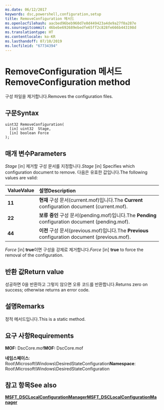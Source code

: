 ```yaml
---
ms.date: 06/12/2017
keywords: dsc,powershell,configuration,setup
title: RemoveConfiguration 메서드
ms.openlocfilehash: aacbed96beb960d7e0d449423a4de9a27f0a287e
ms.sourcegitcommit: 46bebe692689ebedfe65ff2c828fe666b443198d
ms.translationtype: HT
ms.contentlocale: ko-KR
ms.lasthandoff: 07/10/2019
ms.locfileid: "67734394"
---
```

# <a name="removeconfiguration-method"></a><span data-ttu-id="fa155-103">RemoveConfiguration 메서드</span><span class="sxs-lookup"><span data-stu-id="fa155-103">RemoveConfiguration method</span></span>

<span data-ttu-id="fa155-104">구성 파일을 제거합니다.</span><span class="sxs-lookup"><span data-stu-id="fa155-104">Removes the configuration files.</span></span>

## <a name="syntax"></a><span data-ttu-id="fa155-105">구문</span><span class="sxs-lookup"><span data-stu-id="fa155-105">Syntax</span></span>

```mof
uint32 RemoveConfiguration(
  [in] uint32  Stage,
  [in] boolean Force
);
```

## <a name="parameters"></a><span data-ttu-id="fa155-106">매개 변수</span><span class="sxs-lookup"><span data-stu-id="fa155-106">Parameters</span></span>

<span data-ttu-id="fa155-107">*Stage* \[in\] 제거할 구성 문서를 지정합니다.</span><span class="sxs-lookup"><span data-stu-id="fa155-107">*Stage* \[in\] Specifies which configuration document to remove.</span></span> <span data-ttu-id="fa155-108">다음은 유효한 값입니다.</span><span class="sxs-lookup"><span data-stu-id="fa155-108">The following values are valid:</span></span>

|<span data-ttu-id="fa155-109">Value</span><span class="sxs-lookup"><span data-stu-id="fa155-109">Value</span></span> |<span data-ttu-id="fa155-110">설명</span><span class="sxs-lookup"><span data-stu-id="fa155-110">Description</span></span> |
|:--- |:---|
|<span data-ttu-id="fa155-111">**1**</span><span class="sxs-lookup"><span data-stu-id="fa155-111">**1**</span></span> | <span data-ttu-id="fa155-112">**현재** 구성 문서(current.mof)입니다.</span><span class="sxs-lookup"><span data-stu-id="fa155-112">The **Current** configuration document (current.mof).</span></span> |
|<span data-ttu-id="fa155-113">**2**</span><span class="sxs-lookup"><span data-stu-id="fa155-113">**2**</span></span> | <span data-ttu-id="fa155-114">**보류 중인** 구성 문서(pending.mof)입니다.</span><span class="sxs-lookup"><span data-stu-id="fa155-114">The **Pending** configuration document (pending.mof).</span></span>  |
|<span data-ttu-id="fa155-115">**4**</span><span class="sxs-lookup"><span data-stu-id="fa155-115">**4**</span></span> | <span data-ttu-id="fa155-116">**이전** 구성 문서(previous.mof)입니다.</span><span class="sxs-lookup"><span data-stu-id="fa155-116">The **Previous** configuration document (previous.mof).</span></span> |

<span data-ttu-id="fa155-117">*Force* \[in\] **true**이면 구성을 강제로 제거합니다.</span><span class="sxs-lookup"><span data-stu-id="fa155-117">*Force* \[in\] **true** to force the removal of the configuration.</span></span>

## <a name="return-value"></a><span data-ttu-id="fa155-118">반환 값</span><span class="sxs-lookup"><span data-stu-id="fa155-118">Return value</span></span>

<span data-ttu-id="fa155-119">성공하면 0을 반환하고 그렇지 않으면 오류 코드를 반환합니다.</span><span class="sxs-lookup"><span data-stu-id="fa155-119">Returns zero on success; otherwise returns an error code.</span></span>

## <a name="remarks"></a><span data-ttu-id="fa155-120">설명</span><span class="sxs-lookup"><span data-stu-id="fa155-120">Remarks</span></span>

<span data-ttu-id="fa155-121">정적 메서드입니다.</span><span class="sxs-lookup"><span data-stu-id="fa155-121">This is a static method.</span></span>

## <a name="requirements"></a><span data-ttu-id="fa155-122">요구 사항</span><span class="sxs-lookup"><span data-stu-id="fa155-122">Requirements</span></span>

<span data-ttu-id="fa155-123">**MOF:** DscCore.mof</span><span class="sxs-lookup"><span data-stu-id="fa155-123">**MOF:** DscCore.mof</span></span>

<span data-ttu-id="fa155-124">**네임스페이스**: Root\Microsoft\Windows\DesiredStateConfiguration</span><span class="sxs-lookup"><span data-stu-id="fa155-124">**Namespace**: Root\Microsoft\Windows\DesiredStateConfiguration</span></span>

## <a name="see-also"></a><span data-ttu-id="fa155-125">참고 항목</span><span class="sxs-lookup"><span data-stu-id="fa155-125">See also</span></span>

[<span data-ttu-id="fa155-126">**MSFT_DSCLocalConfigurationManager**</span><span class="sxs-lookup"><span data-stu-id="fa155-126">**MSFT_DSCLocalConfigurationManager**</span></span>](msft-dsclocalconfigurationmanager.md)
